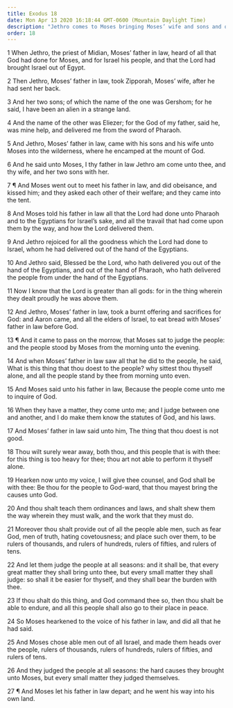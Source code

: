 ```yaml
---
title: Exodus 18
date: Mon Apr 13 2020 16:18:44 GMT-0600 (Mountain Daylight Time)
description: "Jethro comes to Moses bringing Moses’ wife and sons and offers sacrifices to the Lord—Moses sits in the judgment seat and hears all cases—Jethro counsels Moses to teach the law, to appoint lesser judges, and to delegate power to them."
order: 18
---
```


1 When Jethro, the priest of Midian, Moses’ father in law, heard of all that God had done for Moses, and for Israel his people, and that the Lord had brought Israel out of Egypt.

2 Then Jethro, Moses’ father in law, took Zipporah, Moses’ wife, after he had sent her back.

3 And her two sons; of which the name of the one was Gershom; for he said, I have been an alien in a strange land.

4 And the name of the other was Eliezer; for the God of my father, said he, was mine help, and delivered me from the sword of Pharaoh.

5 And Jethro, Moses’ father in law, came with his sons and his wife unto Moses into the wilderness, where he encamped at the mount of God.

6 And he said unto Moses, I thy father in law Jethro am come unto thee, and thy wife, and her two sons with her.

7 ¶ And Moses went out to meet his father in law, and did obeisance, and kissed him; and they asked each other of their welfare; and they came into the tent.

8 And Moses told his father in law all that the Lord had done unto Pharaoh and to the Egyptians for Israel’s sake, and all the travail that had come upon them by the way, and how the Lord delivered them.

9 And Jethro rejoiced for all the goodness which the Lord had done to Israel, whom he had delivered out of the hand of the Egyptians.

10 And Jethro said, Blessed be the Lord, who hath delivered you out of the hand of the Egyptians, and out of the hand of Pharaoh, who hath delivered the people from under the hand of the Egyptians.

11 Now I know that the Lord is greater than all gods: for in the thing wherein they dealt proudly he was above them.

12 And Jethro, Moses’ father in law, took a burnt offering and sacrifices for God: and Aaron came, and all the elders of Israel, to eat bread with Moses’ father in law before God.

13 ¶ And it came to pass on the morrow, that Moses sat to judge the people: and the people stood by Moses from the morning unto the evening.

14 And when Moses’ father in law saw all that he did to the people, he said, What is this thing that thou doest to the people? why sittest thou thyself alone, and all the people stand by thee from morning unto even.

15 And Moses said unto his father in law, Because the people come unto me to inquire of God.

16 When they have a matter, they come unto me; and I judge between one and another, and I do make them know the statutes of God, and his laws.

17 And Moses’ father in law said unto him, The thing that thou doest is not good.

18 Thou wilt surely wear away, both thou, and this people that is with thee: for this thing is too heavy for thee; thou art not able to perform it thyself alone.

19 Hearken now unto my voice, I will give thee counsel, and God shall be with thee: Be thou for the people to God-ward, that thou mayest bring the causes unto God.

20 And thou shalt teach them ordinances and laws, and shalt shew them the way wherein they must walk, and the work that they must do.

21 Moreover thou shalt provide out of all the people able men, such as fear God, men of truth, hating covetousness; and place such over them, to be rulers of thousands, and rulers of hundreds, rulers of fifties, and rulers of tens.

22 And let them judge the people at all seasons: and it shall be, that every great matter they shall bring unto thee, but every small matter they shall judge: so shall it be easier for thyself, and they shall bear the burden with thee.

23 If thou shalt do this thing, and God command thee so, then thou shalt be able to endure, and all this people shall also go to their place in peace.

24 So Moses hearkened to the voice of his father in law, and did all that he had said.

25 And Moses chose able men out of all Israel, and made them heads over the people, rulers of thousands, rulers of hundreds, rulers of fifties, and rulers of tens.

26 And they judged the people at all seasons: the hard causes they brought unto Moses, but every small matter they judged themselves.

27 ¶ And Moses let his father in law depart; and he went his way into his own land.
